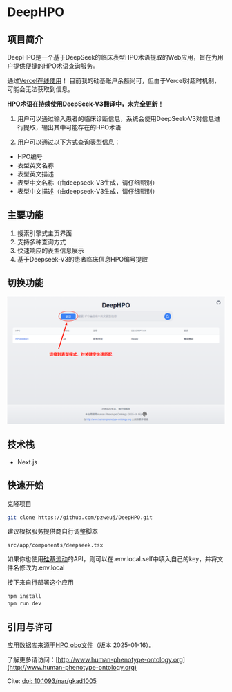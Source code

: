 # DeepHPO

## 项目简介
DeepHPO是一个基于DeepSeek的临床表型HPO术语提取的Web应用，旨在为用户提供便捷的HPO术语查询服务。

通过[Vercel在线使用](https://deephpo.vercel.app/)！ 目前我的硅基账户余额尚可，但由于Vercel对超时机制，可能会无法获取到信息。

**HPO术语在持续使用DeepSeek-V3翻译中，未完全更新！**

1. 用户可以通过输入患者的临床诊断信息，系统会使用DeepSeek-V3对信息进行提取，输出其中可能存在的HPO术语

2. 用户可以通过以下方式查询表型信息：
- HPO编号
- 表型英文名称
- 表型英文描述
- 表型中文名称（由deepseek-V3生成，请仔细甄别）
- 表型中文描述（由deepseek-V3生成，请仔细甄别）

## 主要功能
1. 搜索引擎式主页界面
2. 支持多种查询方式
3. 快速响应的表型信息展示
4. 基于Deepseek-V3的患者临床信息HPO编号提取

## 切换功能

![shot](shot.png)


## 技术栈
- Next.js

## 快速开始

克隆项目

```bash
git clone https://github.com/pzweuj/DeepHPO.git
```

建议根据服务提供商自行调整脚本

```
src/app/components/deepseek.tsx
```

如果你也使用[硅基流动](https://cloud.siliconflow.cn/i/mHQgxhJC)的API，则可以在.env.local.self中填入自己的key，并将文件名修改为.env.local

接下来自行部署这个应用

```bash
npm install
npm run dev
```

## 引用与许可

应用数据库来源于[HPO obo文件](http://purl.obolibrary.org/obo/hp.obo)（版本 2025-01-16）。

了解更多请访问：[http://www.human-phenotype-ontology.org](http://www.human-phenotype-ontology.org)

Cite: [doi: 10.1093/nar/gkad1005](https://pmc.ncbi.nlm.nih.gov/articles/PMC10767975/)

